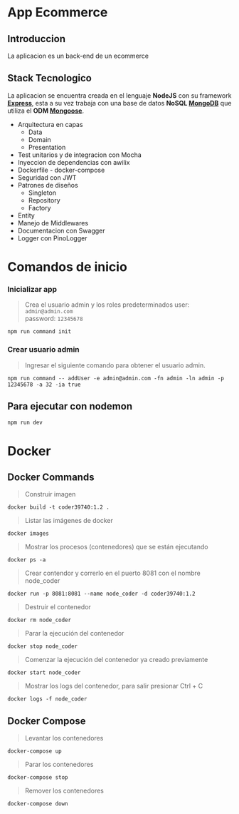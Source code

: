 # App Ecommerce
## Introduccion
La aplicacion es un back-end de un ecommerce
## Stack Tecnologico
La aplicacion se encuentra creada en el lenguaje **NodeJS** con su framework **[Express](https://expressjs.com/)**, esta
a su vez trabaja con una
base de datos **NoSQL [MongoDB](https://www.mongodb.com/docs/manual/)** que utiliza el
**ODM [Mongoose](https://mongoosejs.com/docs/guide.html)**.

- Arquitectura en capas
    - Data
    - Domain
    - Presentation
- Test unitarios y de integracion con Mocha
- Inyeccion de dependencias con awilix
- Dockerfile - docker-compose
- Seguridad con JWT
- Patrones de diseños
    - Singleton
    - Repository
    - Factory
- Entity
- Manejo de Middlewares
- Documentacion con Swagger
- Logger con PinoLogger

# Comandos de inicio

### Inicializar app

> Crea el usuario admin y los roles predeterminados
user: `admin@admin.com` \
password: `12345678`

```shell
npm run command init
```

### Crear usuario admin

> Ingresar el siguiente comando para obtener el usuario admin.
```shell
npm run command -- addUser -e admin@admin.com -fn admin -ln admin -p 12345678 -a 32 -ia true
```

## Para ejecutar con nodemon

```shell
npm run dev
```

# Docker
## Docker Commands
> Construir imagen
```shell
docker build -t coder39740:1.2 .
```
> Listar las imágenes de docker
```shell
docker images
```
> Mostrar los procesos (contenedores) que se están ejecutando
```shell
docker ps -a
```
> Crear contendor y correrlo en el puerto 8081 con el nombre node_coder
```shell
docker run -p 8081:8081 --name node_coder -d coder39740:1.2
```
> Destruir el contenedor
```shell
docker rm node_coder
```
> Parar la ejecución del contenedor
```shell
docker stop node_coder
```
> Comenzar la ejecución del contenedor ya creado previamente
```shell
docker start node_coder
```
> Mostrar los logs del contenedor, para salir presionar Ctrl + C
```shell
docker logs -f node_coder
```
## Docker Compose
> Levantar los contenedores
```shell
docker-compose up
```
> Parar los contenedores
```shell
docker-compose stop
```
> Remover los contenedores
```shell
docker-compose down
```
